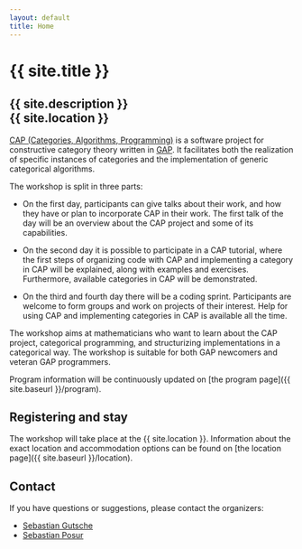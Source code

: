 ```yaml
---
layout: default
title: Home
---
```


# {{ site.title }}

## {{ site.description }}<br> {{ site.location }}

[CAP (Categories, Algorithms, Programming)](http://homalg-project.github.io/CAP_project) 
is a software project for constructive category theory written in [GAP](http://www.gap-system.org).
It facilitates both the realization of specific instances of categories and the implementation of generic categorical algorithms.

The workshop is split in three parts:

* On the first day, participants can give talks about their work, and how they have or plan to
  incorporate CAP in their work. The first talk of the day will be an overview about the CAP project
  and some of its capabilities.

* On the second day it is possible to participate in a CAP tutorial, where the first steps
  of organizing code with CAP and implementing a category in CAP will be explained, along
  with examples and exercises. Furthermore, available categories in CAP will be demonstrated.

* On the third and fourth day there will be a coding sprint. Participants are welcome
  to form groups and work on projects of their interest. Help for using CAP and implementing
  categories in CAP is available all the time.

The workshop aims at mathematicians who want to learn about the CAP project,
categorical programming, and structurizing implementations in a categorical way.
The workshop is suitable for both GAP newcomers and veteran GAP programmers.

Program information will be continuously updated on [the program page]({{ site.baseurl }}/program).

## Registering and stay

The workshop will take place at the {{ site.location }}. Information about the
exact location and accommodation options
can be found on [the location page]({{ site.baseurl }}/location).

## <a name="contact"></a> Contact

If you have questions or suggestions, please contact the organizers:

* [Sebastian Gutsche](mailto:gutsche@mathematik.uni-siegen.de)
* [Sebastian Posur](mailto:sebastian.posur@uni-siegen.de)

